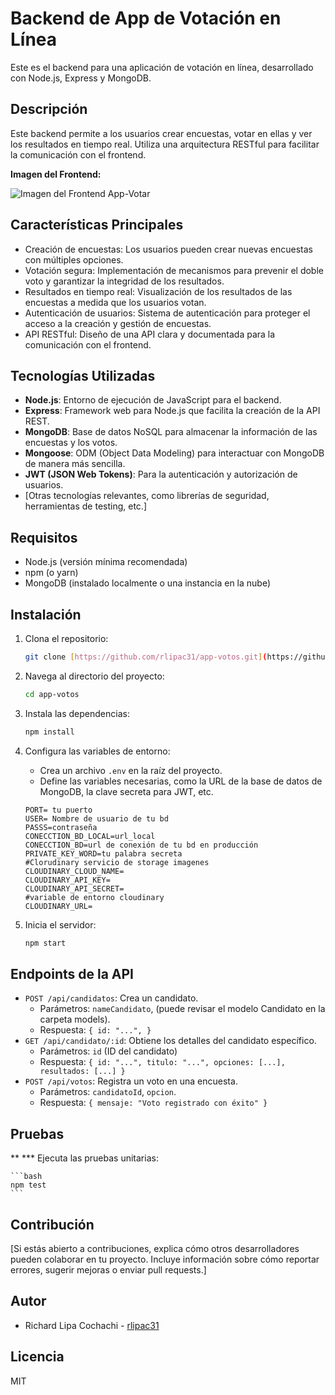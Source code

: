 # Backend de App de Votación en Línea

Este es el backend para una aplicación de votación en línea, desarrollado con Node.js, Express y MongoDB.

## Descripción

Este backend permite a los usuarios crear encuestas, votar en ellas y ver los resultados en tiempo real. Utiliza una arquitectura RESTful para facilitar la comunicación con el frontend.

**Imagen del Frontend:**

![Imagen del Frontend App-Votar]('https://res.cloudinary.com/rlipac/image/upload/v1743039674/votos_degbfu.png')  


## Características Principales

* Creación de encuestas: Los usuarios pueden crear nuevas encuestas con múltiples opciones.
* Votación segura: Implementación de mecanismos para prevenir el doble voto y garantizar la integridad de los resultados.
* Resultados en tiempo real: Visualización de los resultados de las encuestas a medida que los usuarios votan.
* Autenticación de usuarios: Sistema de autenticación para proteger el acceso a la creación y gestión de encuestas.
* API RESTful: Diseño de una API clara y documentada para la comunicación con el frontend.

## Tecnologías Utilizadas

* **Node.js**: Entorno de ejecución de JavaScript para el backend.
* **Express**: Framework web para Node.js que facilita la creación de la API REST.
* **MongoDB**: Base de datos NoSQL para almacenar la información de las encuestas y los votos.
* **Mongoose**: ODM (Object Data Modeling) para interactuar con MongoDB de manera más sencilla.
* **JWT (JSON Web Tokens)**: Para la autenticación y autorización de usuarios.
* [Otras tecnologías relevantes, como librerías de seguridad, herramientas de testing, etc.]

## Requisitos

* Node.js (versión mínima recomendada)
* npm (o yarn)
* MongoDB (instalado localmente o una instancia en la nube)

## Instalación

1.  Clona el repositorio:

    ```bash
    git clone [https://github.com/rlipac31/app-votos.git](https://github.com/rlipac31/app-votos.git)
    ```

2.  Navega al directorio del proyecto:

    ```bash
    cd app-votos
    ```

3.  Instala las dependencias:

    ```bash
    npm install
    ```

4.  Configura las variables de entorno:

    * Crea un archivo `.env` en la raíz del proyecto.
    * Define las variables necesarias, como la URL de la base de datos de MongoDB, la clave secreta para JWT, etc.

    ```
    PORT= tu puerto
    USER= Nombre de usuario de tu bd
    PASSS=contraseña
    CONECCTION_BD_LOCAL=url_local
    CONECCTION_BD=url de conexión de tu bd en producción
    PRIVATE_KEY_WORD=tu palabra secreta
    #Clorudinary servicio de storage imagenes
    CLOUDINARY_CLOUD_NAME=
    CLOUDINARY_API_KEY=
    CLOUDINARY_API_SECRET=
    #variable de entorno cloudinary
    CLOUDINARY_URL=
    ```

5.  Inicia el servidor:

    ```bash
    npm start
    ```

## Endpoints de la API

* `POST /api/candidatos`: Crea un candidato.
    * Parámetros: `nameCandidato`, (puede revisar el modelo Candidato en la carpeta models).
    * Respuesta: `{ id: "...", }`
* `GET /api/candidato/:id`: Obtiene los detalles del candidato específico.
    * Parámetros: `id` (ID del candidato)
    * Respuesta: `{ id: "...", titulo: "...", opciones: [...], resultados: [...] }`
* `POST /api/votos`: Registra un voto en una encuesta.
    * Parámetros: `candidatoId`, `opcion`.
    * Respuesta: `{ mensaje: "Voto registrado con éxito" }`

## Pruebas
**
*** Ejecuta las pruebas unitarias:

    ```bash
    npm test
    ```

## Contribución

[Si estás abierto a contribuciones, explica cómo otros desarrolladores pueden colaborar en tu proyecto. Incluye información sobre cómo reportar errores, sugerir mejoras o enviar pull requests.]

## Autor

* Richard Lipa Cochachi - [rlipac31](https://github.com/rlipac31)

## Licencia

MIT